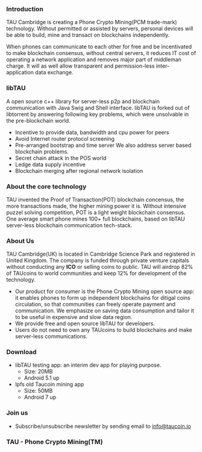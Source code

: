 ### Introduction
TAU Cambridge is creating a Phone Crypto Mining(PCM trade-mark) technology. Without permitted or assisted by servers, personal devices will be able to build, mine and transact on blockchains independently.

When phones can communicate to each other for free and be incentivated to make blockchain consensus, without central servers, it reduces IT cost of operating a network application and removes major part of middleman charge. It will as well allow transparent and permission-less inter-application data exchange. 

### libTAU
A open source c++ library for server-less p2p and blockchain communication with Java Swig and Shell interface. libTAU is forked out of libtorrent by answering following key problems, which were unsolvable in the pre-blockchain world. 
* Incentive to provide data, bandwidth and cpu power for peers
* Avoid Internet router protocol screening
* Pre-arranged bootstrap and time server
We also address server based blockchain problems. 
* Secret chain attack in the POS world
* Ledge data supply incentive
* Blockchain merging after regional network isolation

### About the core technology
TAU invented the Proof of Transaction(POT) blockchain concensus, the more transactions made, the higher mining power it is. Without intensive puzzel solving competition, POT is a light weight blockchain consensus. One average smart phone mines 100+ full blockchains, based on libTAU server-less blockchain communication tech-stack. 

### About Us
TAU Cambridge(UK) is located in Cambridge Science Park and registered in United Kingdom. The company is funded through private venture capitals without conducting any **ICO** or selling coins to public. TAU will airdrop 82% of TAUcoins to world communities and keep 12% for development of the technology.
* Our product for consumer is the Phone Crypto Mining open source app: it enables phones to form up independent blockchains for ditigal coins circulation, so that communities can freely operate payment and communication. We emphasize on saving data consumption and tailor it to be useful in expensive and slow data region.
* We provide free and open source libTAU for developers. 
* Users do not need to own any TAUcoins to build blockchains and make server-less communications. 


### Download
* libTAU testing app: an interim dev app for playing purpose. 
  * Size: 20MB
  * Android 5.1 up
* Ipfs old Taucoin mining app
  * Size: 50MB
  * Android 7 up

### Join us
* Subscribe/unsubscribe newsletter by sending email to info@taucoin.io

### TAU - Phone Crypto Mining(TM)
